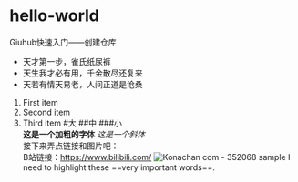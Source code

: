 # hello-world
Giuhub快速入门——创建仓库
- 天才第一步，雀氏纸尿裤
- 天生我才必有用，千金散尽还复来
- 天若有情天易老，人间正道是沧桑
1. First item
2. Second item
3. Third item
#大
##中
###小  
**这是一个加粗的字体**
*这是一个斜体*  
接下来弄点链接和图片吧：  
B站链接：https://www.bilibili.com/
![Konachan com - 352068 sample](https://github.com/Quickke/hello-world/assets/121592919/664ceb84-dac0-4577-9e99-8a872ca8bcf0)
I need to highlight these ==very important words==.
